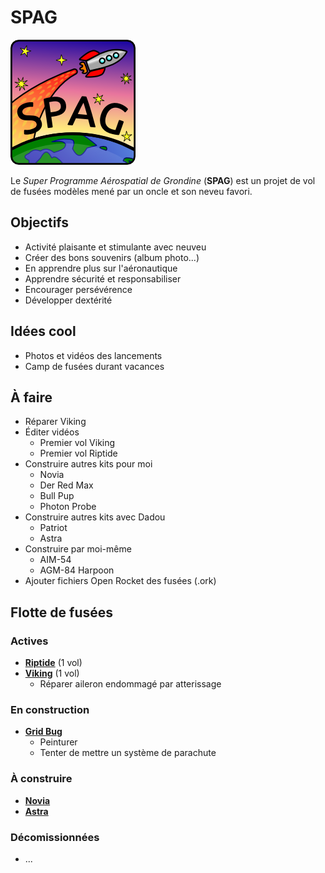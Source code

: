 # SPAG

![Super logo du SPAG!](https://raw.githubusercontent.com/enormandeau/SPAG/master/images/logo_spag/logo_spag_v03_small.png)

Le *Super Programme Aérospatial de Grondine* (**SPAG**) est un projet de vol
de fusées modèles mené par un oncle et son neveu favori.

## Objectifs

- Activité plaisante et stimulante avec neuveu
- Créer des bons souvenirs (album photo...)
- En apprendre plus sur l'aéronautique
- Apprendre sécurité et responsabiliser
- Encourager persévérence
- Développer dextérité

## Idées cool

- Photos et vidéos des lancements
- Camp de fusées durant vacances

## À faire

- Réparer Viking
- Éditer vidéos
  - Premier vol Viking
  - Premier vol Riptide
- Construire autres kits pour moi
  - Novia
  - Der Red Max
  - Bull Pup
  - Photon Probe
- Construire autres kits avec Dadou
  - Patriot
  - Astra
- Construire par moi-même
  - AIM-54
  - AGM-84 Harpoon
- Ajouter fichiers Open Rocket des fusées (.ork)

## Flotte de fusées

### Actives

- [**Riptide**](fusees/riptide.md) (1 vol)
- [**Viking**](fusees/viking.md) (1 vol)
  - Réparer aileron endommagé par atterissage

### En construction

- [**Grid Bug**](fusees/grid_bug.md)
  - Peinturer
  - Tenter de mettre un système de parachute

### À construire

- [**Novia**](fusees/novia.md)
- [**Astra**](fusees/astra.md)

### Décomissionnées

- ...

